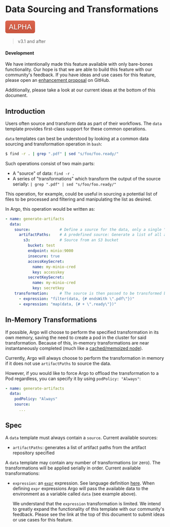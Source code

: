# Data Sourcing and Transformations

![alpha](assets/alpha.svg)

> v3.1 and after

#### Development

We have intentionally made this feature available with only bare-bones functionality. Our hope is that we are able to build this feature with our community's feedback. If you have ideas and use cases for this feature, please open an [enhancement proposal](https://github.com/argoproj/argo-workflows/issues/new?assignees=&labels=enhancement&template=enhancement_proposal.md) on GitHub.

Additionally, please take a look at our current ideas at the bottom of this document.

## Introduction
Users often source and transform data as part of their workflows. The `data` template provides first-class support for these common operations.

`data` templates can best be understood by looking at a common data sourcing and transformation operation in `bash`:

```bash
$ find -r . | grep ".pdf" | sed "s/foo/foo.ready/"
```

Such operations consist of two main parts:
* A "source" of data: `find -r .`
* A series of "transformations" which transform the output of the source serially: `| grep ".pdf" | sed "s/foo/foo.ready/"`

This operation, for example, could be useful in sourcing a potential list of files to be processed and filtering and manipulating the list as desired.

In Argo, this operation would be written as:

```yaml
- name: generate-artifacts
  data:
    source:             # Define a source for the data, only a single "source" is permitted
      artifactPaths:    # A predefined source: Generate a list of all artifact paths in a given repository
        s3:             # Source from an S3 bucket
          bucket: test
          endpoint: minio:9000
          insecure: true
          accessKeySecret:
            name: my-minio-cred
            key: accesskey
          secretKeySecret:
            name: my-minio-cred
            key: secretkey
    transformation:     # The source is then passed to be transformed by transformations defined here
      - expression: "filter(data, {# endsWith \".pdf\"})"
      - expression: "map(data, {# + \".ready\"})"
```

## In-Memory Transformations

If possible, Argo will choose to perform the specified transformation in its own memory, saving the need to create a pod in the cluster for said transformation. Because of this, in-memory transformations are near instantaneously completed (much like a [cached/memoized node](memoization.md)).

Currently, Argo will always choose to perform the transformation in memory if it does not use `artifactPaths` to source the data.

However, if you would like to force Argo to offload the transformation to a Pod regardless, you can specify it by using `podPolicy: "Always"`:

```yaml
- name: generate-artifacts
  data:
    podPolicy: "Always"
    source:
      ...
```

## Spec

A `data` template must always contain a `source`. Current available sources:

* `artifactPaths`: generates a list of artifact paths from the artifact repository specified

A `data` template may contain any number of transformations (or zero). The transformations will be applied serially in order. Current available transformations:

* `expression`: an [`expr`](https://github.com/antonmedv/expr) expression. See language definition [here](https://github.com/antonmedv/expr/blob/master/docs/Language-Definition.md). When defining `expr` expressions Argo will pass the available data to the environment as a variable called `data` (see example above).

    We understand that the `expression` transformation is limited. We intend to greatly expand the functionality of this template with our community's feedback. Please see the link at the top of this document to submit ideas or use cases for this feature.
